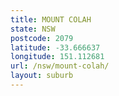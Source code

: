 ```yaml
---
title: MOUNT COLAH
state: NSW
postcode: 2079
latitude: -33.666637
longitude: 151.112681
url: /nsw/mount-colah/
layout: suburb
---
```

